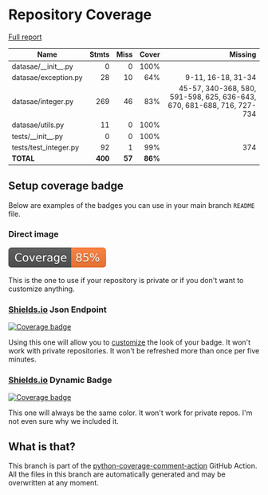 # Repository Coverage

[Full report](https://htmlpreview.github.io/?https://github.com/jabardigitalservice/DataSae/blob/python-coverage-comment-action-data/htmlcov/index.html)

| Name                    |    Stmts |     Miss |   Cover |   Missing |
|------------------------ | -------: | -------: | ------: | --------: |
| datasae/\_\_init\_\_.py |        0 |        0 |    100% |           |
| datasae/exception.py    |       28 |       10 |     64% |9-11, 16-18, 31-34 |
| datasae/integer.py      |      269 |       46 |     83% |45-57, 340-368, 580, 591-598, 625, 636-643, 670, 681-688, 716, 727-734 |
| datasae/utils.py        |       11 |        0 |    100% |           |
| tests/\_\_init\_\_.py   |        0 |        0 |    100% |           |
| tests/test\_integer.py  |       92 |        1 |     99% |       374 |
|               **TOTAL** |  **400** |   **57** | **86%** |           |


## Setup coverage badge

Below are examples of the badges you can use in your main branch `README` file.

### Direct image

[![Coverage badge](https://raw.githubusercontent.com/jabardigitalservice/DataSae/python-coverage-comment-action-data/badge.svg)](https://htmlpreview.github.io/?https://github.com/jabardigitalservice/DataSae/blob/python-coverage-comment-action-data/htmlcov/index.html)

This is the one to use if your repository is private or if you don't want to customize anything.

### [Shields.io](https://shields.io) Json Endpoint

[![Coverage badge](https://img.shields.io/endpoint?url=https://raw.githubusercontent.com/jabardigitalservice/DataSae/python-coverage-comment-action-data/endpoint.json)](https://htmlpreview.github.io/?https://github.com/jabardigitalservice/DataSae/blob/python-coverage-comment-action-data/htmlcov/index.html)

Using this one will allow you to [customize](https://shields.io/endpoint) the look of your badge.
It won't work with private repositories. It won't be refreshed more than once per five minutes.

### [Shields.io](https://shields.io) Dynamic Badge

[![Coverage badge](https://img.shields.io/badge/dynamic/json?color=brightgreen&label=coverage&query=%24.message&url=https%3A%2F%2Fraw.githubusercontent.com%2Fjabardigitalservice%2FDataSae%2Fpython-coverage-comment-action-data%2Fendpoint.json)](https://htmlpreview.github.io/?https://github.com/jabardigitalservice/DataSae/blob/python-coverage-comment-action-data/htmlcov/index.html)

This one will always be the same color. It won't work for private repos. I'm not even sure why we included it.

## What is that?

This branch is part of the
[python-coverage-comment-action](https://github.com/marketplace/actions/python-coverage-comment)
GitHub Action. All the files in this branch are automatically generated and may be
overwritten at any moment.